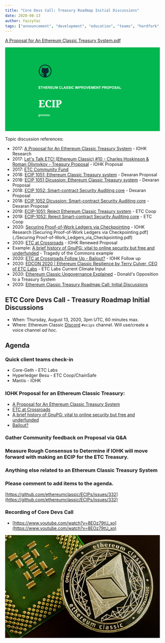 ```yaml
---
title: "Core Devs Call: Treasury Roadmap Initial Discussions"
date: 2020-08-13
author: YazzyYaz
tags: ["announcement", "development", "education", "teams", "hardfork", "media"]
---
```


[A Proposal for An Ethereum Classic Treasury System.pdf](./A-proposal-for-an-Ethereum-Classic-treasury-system.pdf)

![ETC Core Devs Call - Treasury Roadmap Initial Discussions](./ethereum_classic_ecip_wallpaper.png)

Topic discussion references:

* 2017: [A Proposal for An Ethereum Classic Treasury System](https://iohk.io/en/research/library/papers/a-proposal-for-an-ethereum-classic-treasury-system/) - IOHK Research
* 2017: [Let's Talk ETC! (Ethereum Classic) #10 - Charles Hoskinson & Roman Oliynykov - Treasury Proposal](https://www.youtube.com/watch?v=zxZoSjnHN84) - IOHK Proposal
* 2017: [ETC Community Fund](https://medium.com/@pyskell/some-changes-to-ethereum-classic-7a97c993a06c)
* 2018: [ECIP 1051: Ethereum Classic Treasury system](https://ecips.ethereumclassic.org/ECIPs/ecip-1051) - Dexaran Proposal
* 2018: [ECIP 1051 Dicussion: Ethereum Classic Treasury system](https://github.com/ethereumclassic/ECIPs/issues/4) - Dexaran Proposal
* 2018: [ECIP 1052: Smart-contract Security Auditing core](https://ecips.ethereumclassic.org/ECIPs/ecip-1052) - Dexaran Proposal
* 2018: [ECIP 1052 Dicussion: Smart-contract Security Auditing core](https://github.com/ethereumclassic/ECIPs/issues/5) - Dexaran Proposal
* 2019: [ECIP-1051: Reject Ethereum Classic Treasury system](https://github.com/ethereumclassic/ECIPs/pull/229) - ETC Coop
* 2019: [ECIP-1052: Reject Smart-contract Security Auditing core](https://github.com/ethereumclassic/ECIPs/pull/231) - ETC Coop
* 2020: [Securing Proof-of-Work Ledgers via Checkpointing](https://iohk.io/en/research/library/papers/securing-proof-of-work-ledgers-via-checkpointing/) - IOHK Research [Securing Proof-of-Work Ledgers via Checkpointing.pdf](./Securing Proof-of-Work_Ledgers_via_Checkpointing.pdf)
* 2020: [ETC at Crossroads](https://youtu.be/oHUQuXOwYeU) - IOHK Renewed Proposal
* Example: [A brief history of GnuPG: vital to online security but free and underfunded](https://theconversation.com/a-brief-history-of-gnupg-vital-to-online-security-but-free-and-underfunded-80800) - Tragedy of the Commons example
* 2020: [ETC at Crossroads Follow Up - Bailout?](https://youtu.be/Cspqt-nZqsc) - IOHK Follow up
* 2020: [EDCON 2020 | Ethereum Classic Resilience by Terry Culver, CEO of ETC Labs](https://www.youtube.com/watch?v=c3pndGPYYLs) - ETC Labs Current Climate Input
* 2020: [Ethereum Classic Ungovernance Explained](https://etherplan.com/2020/03/19/ethereum-classic-ungovernance-explained/10522/) -  Donald's Opposition to a Treasury System
* 2020: [Ethereum Classic Treasury Roadmap Call: Initial Discussions](https://github.com/ethereumclassic/ECIPs/issues/332)

## ETC Core Devs Call - Treasury Roadmap Initial Discussions

* When: Thursday, August 13, 2020, 3pm UTC, 60 minutes max.
* Where: Ethereum Classic [Discord](https://discord.gg/hQs894U) `#ecips` channel. Will use/create a voice channel *ad hoc*.

## Agenda

### Quick client teams check-in

* Core-Geth - ETC Labs
* Hyperledger Besu - ETC Coop/ChainSafe
* Mantis - IOHK

### IOHK Proposal for an Ethereum Classic Treasury:

* [A Proposal for An Ethereum Classic Treasury System](https://iohk.io/en/research/library/papers/a-proposal-for-an-ethereum-classic-treasury-system/)
* [ETC at Crossroads](https://youtu.be/oHUQuXOwYeU)
* [A brief history of GnuPG: vital to online security but free and underfunded](https://theconversation.com/a-brief-history-of-gnupg-vital-to-online-security-but-free-and-underfunded-80800)
* [Bailout?](https://youtu.be/Cspqt-nZqsc)

### Gather Community feedback on Proposal via Q&A

### Measure Rough Consensus to Determine if IOHK will move forward with making an ECIP for the ETC Treasury.

### Anything else related to an Ethereum Classic Treasury System

### Please comment to add items to the agenda.

[https://github.com/ethereumclassic/ECIPs/issues/332](https://github.com/ethereumclassic/ECIPs/issues/332)

### Recording of Core Devs Call

* [https://www.youtube.com/watch?v=8EOz79tU_xo](https://www.youtube.com/watch?v=8EOz79tU_xo)

![ETC Core Devs Call - Treasury Roadmap Initial Discussions](./hardware_etc1.jpg)

